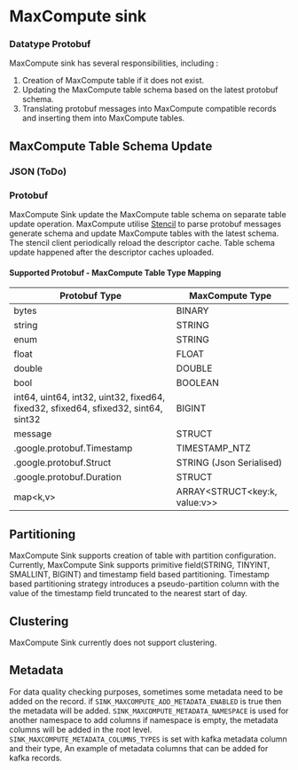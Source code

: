 # MaxCompute sink

### Datatype Protobuf

MaxCompute sink has several responsibilities, including :

1. Creation of MaxCompute table if it does not exist.
2. Updating the MaxCompute table schema based on the latest protobuf schema.
3. Translating protobuf messages into MaxCompute compatible records and inserting them into MaxCompute tables.

## MaxCompute Table Schema Update

### JSON (ToDo)

### Protobuf

MaxCompute Sink update the MaxCompute table schema on separate table update operation. MaxCompute
utilise [Stencil](https://github.com/goto/stencil) to parse protobuf messages generate schema and update MaxCompute
tables with the latest schema.
The stencil client periodically reload the descriptor cache. Table schema update happened after the descriptor caches
uploaded.

#### Supported Protobuf - MaxCompute Table Type Mapping

| Protobuf Type                                                                      | MaxCompute Type               |
|------------------------------------------------------------------------------------|-------------------------------|
| bytes                                                                              | BINARY                        |
| string                                                                             | STRING                        |
| enum                                                                               | STRING                        |
| float                                                                              | FLOAT                         |
| double                                                                             | DOUBLE                        |
| bool                                                                               | BOOLEAN                       |
| int64, uint64, int32, uint32, fixed64, fixed32, sfixed64, sfixed32, sint64, sint32 | BIGINT                        |
| message                                                                            | STRUCT                        |
| .google.protobuf.Timestamp                                                         | TIMESTAMP_NTZ                 |
| .google.protobuf.Struct                                                            | STRING (Json Serialised)      |
| .google.protobuf.Duration                                                          | STRUCT                        |
| map<k,v>                                                                           | ARRAY<STRUCT<key:k, value:v>> |

## Partitioning

MaxCompute Sink supports creation of table with partition configuration. Currently, MaxCompute Sink supports primitive field(STRING, TINYINT, SMALLINT, BIGINT) 
and timestamp field based partitioning. Timestamp based partitioning strategy introduces a pseudo-partition column with the value of the timestamp field truncated to the nearest start of day.

## Clustering

MaxCompute Sink currently does not support clustering.

## Metadata

For data quality checking purposes, sometimes some metadata need to be added on the record.
if `SINK_MAXCOMPUTE_ADD_METADATA_ENABLED` is true then the metadata will be added.
`SINK_MAXCOMPUTE_METADATA_NAMESPACE` is used for another namespace to add columns
if namespace is empty, the metadata columns will be added in the root level.
`SINK_MAXCOMPUTE_METADATA_COLUMNS_TYPES` is set with kafka metadata column and their type,
An example of metadata columns that can be added for kafka records.